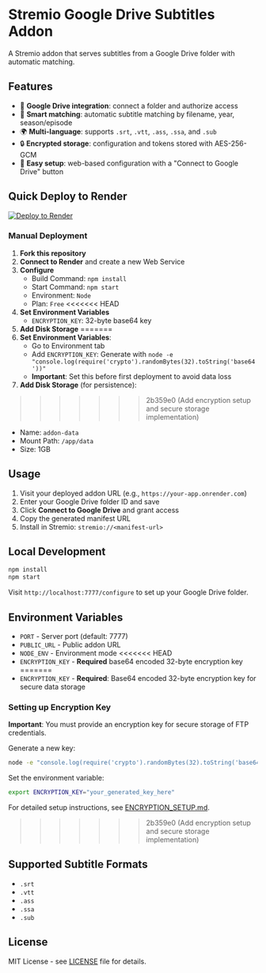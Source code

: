 # Stremio Google Drive Subtitles Addon

A Stremio addon that serves subtitles from a Google Drive folder with automatic matching.

## Features

- 📁 **Google Drive integration**: connect a folder and authorize access
- 🎯 **Smart matching**: automatic subtitle matching by filename, year, season/episode
- 🌍 **Multi-language**: supports `.srt`, `.vtt`, `.ass`, `.ssa`, and `.sub`
- 🔒 **Encrypted storage**: configuration and tokens stored with AES-256-GCM
- 🎨 **Easy setup**: web-based configuration with a "Connect to Google Drive" button

## Quick Deploy to Render

[![Deploy to Render](https://render.com/images/deploy-to-render-button.svg)](https://render.com/deploy?repo=https://github.com/chensiyue98/stremio-ftp-subtitles)

### Manual Deployment

1. **Fork this repository**
2. **Connect to Render** and create a new Web Service
3. **Configure**
   - Build Command: `npm install`
   - Start Command: `npm start`
   - Environment: `Node`
   - Plan: `Free`
<<<<<<< HEAD
4. **Set Environment Variables**
   - `ENCRYPTION_KEY`: 32-byte base64 key
5. **Add Disk Storage**
=======
4. **Set Environment Variables**:
   - Go to Environment tab
   - Add `ENCRYPTION_KEY`: Generate with `node -e "console.log(require('crypto').randomBytes(32).toString('base64'))"`
   - **Important**: Set this before first deployment to avoid data loss
5. **Add Disk Storage** (for persistence):
>>>>>>> 2b359e0 (Add encryption setup and secure storage implementation)
   - Name: `addon-data`
   - Mount Path: `/app/data`
   - Size: 1GB

## Usage

1. Visit your deployed addon URL (e.g., `https://your-app.onrender.com`)
2. Enter your Google Drive folder ID and save
3. Click **Connect to Google Drive** and grant access
4. Copy the generated manifest URL
5. Install in Stremio: `stremio://<manifest-url>`

## Local Development

```bash
npm install
npm start
```

Visit `http://localhost:7777/configure` to set up your Google Drive folder.

## Environment Variables

- `PORT` - Server port (default: 7777)
- `PUBLIC_URL` - Public addon URL
- `NODE_ENV` - Environment mode
<<<<<<< HEAD
- `ENCRYPTION_KEY` - **Required** base64 encoded 32-byte encryption key
=======
- `ENCRYPTION_KEY` - **Required**: Base64 encoded 32-byte encryption key for secure data storage

### Setting up Encryption Key

**Important**: You must provide an encryption key for secure storage of FTP credentials.

Generate a new key:
```bash
node -e "console.log(require('crypto').randomBytes(32).toString('base64'))"
```

Set the environment variable:
```bash
export ENCRYPTION_KEY="your_generated_key_here"
```

For detailed setup instructions, see [ENCRYPTION_SETUP.md](ENCRYPTION_SETUP.md).
>>>>>>> 2b359e0 (Add encryption setup and secure storage implementation)

## Supported Subtitle Formats

- `.srt`
- `.vtt`
- `.ass`
- `.ssa`
- `.sub`

## License

MIT License - see [LICENSE](LICENSE) file for details.
